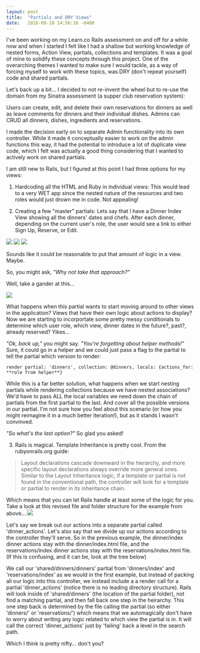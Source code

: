 ```yaml
---
layout: post
title:  "Partials and DRY Views"
date:   2016-09-10 14:56:16 -0400
---
```


I've been working on my Learn.co Rails assessment on and off for a while now and when I started I felt like I had a shallow but working knowledge of nested forms, Action View, partials, collections and templates. It was a goal of mine to solidify these concepts through this project. One of the overarching themes I wanted to make sure I would tackle, as a way of forcing myself to work with these topics, was DRY (don't repeat yourself) code and shared partials.

Let's back up a bit... 
I decided to not re-invent the wheel but to re-use the domain from my Sinatra assessment (a supper club reservation system): 

Users can create, edit, and delete their own reservations for dinners as well as leave comments for dinners and their individual dishes.
Admins can CRUD all dinners, dishes, ingredients and reservations.

I made the decision early on to separate Admin functionality into its own controller. While it made it conceptually easier to work on the admin functions this way, it had the potential to introduce a lot of duplicate view code, which I felt was actually a good thing considering that I wanted to actively work on shared partials.

I am still new to Rails, but I figured at this point I had three options for my views:

1. Hardcoding all the HTML and Ruby in individual views: This would lead to a very WET app since the nested nature of the resources and two roles would just drown me in code. Not appealing!

2. Creating a few "master" partials: Lets say that I have a Dinner Index View showing all the dinners' dates and chefs. After each dinner, depending on the current user's role, the user would see a link to either Sign Up, Reserve, or Edit.

![](https://dl.dropboxusercontent.com/u/455813290/Blog%20Images/9-10-16/Screen%20Shot%202016-09-10%20at%202.02.10%20PM.png)
![](https://dl.dropboxusercontent.com/u/455813290/Blog%20Images/9-10-16/Screen%20Shot%202016-09-10%20at%202.04.19%20PM.png)
![](https://dl.dropboxusercontent.com/u/455813290/Blog%20Images/9-10-16/Screen%20Shot%202016-09-10%20at%202.04.46%20PM.png)

Sounds like it could be reasonable to put that amount of logic in a view. Maybe. 

So, you might ask, *"Why not take that approach?"*

Well, take a gander at this...

![](https://dl.dropboxusercontent.com/u/455813290/Blog%20Images/9-10-16/Screen%20Shot%202016-09-10%20at%202.17.27%20PM.png)

What happens when this partial wants to start moving around to other views in the application? Views that have their own logic about actions to display? Now we are starting to incorportate some pretty messy conditionals to determine which user role, which view, dinner dates in the future?, past?, already reserved? Yikes...

*"Ok, back up,"* you might say. *"You're forgetting about helper methods!"* Sure, it could go in a helper and we could just pass a flag to the partial to tell the partial which version to render:

`render partial: 'dinners', collection: @dinners, locals: {actions_for: **role from helper**}`

While this is a far better solution, what happens when we start nesting partials while rendering collections because we have nested associations? We'd have to pass ALL the local variables we need down the chain of partials from the first partial to the last. And cover all the possible versions in our partial. I'm not sure how you feel about this scenario (or how you might reimagine it in a much better iteration!), but as it stands I wasn't convinved.

*"So what's the last option?"* So glad you asked!

3. Rails is magical. Template Inheritance is pretty cool. From the rubyonrails.org guide: 
> Layout declarations cascade downward in the hierarchy, and more specific layout declarations always override more general ones. Similar to the Layout Inheritance logic, if a template or partial is not found in the conventional path, the controller will look for a template or partial to render in its inheritance chain.
> 

Which means that you can let Rails handle at least some of the logic for you. Take a look at this revised file and folder structure for the example from above...
![](https://dl.dropboxusercontent.com/u/455813290/Blog%20Images/9-10-16/Screen%20Shot%202016-09-10%20at%202.44.07%20PM.png)

Let's say we break out our actions into a separate partial called 'dinner_actions'. Let's also say that we divide up our actions according to the controller they'll serve. So in the previous example, the dinner/index dinner actions stay with the dinner/index.html file, and the reservations/index dinner actions stay with the reservations/index.html file. (If this is confusing, and it can be, look at the tree below)

We call our 'shared/dinners/dinners' partial from 'dinners/index' and 'reservations/index' as we would in the first example, but instead of packing all our logic into this controller, we instead include a a render call for a partial 'dinner_actions' (notice there is no leading directory structure). Rails will look inside of 'shared/dinners' (the location of the partial folder), not find a matching partial, and then fall back one step in the heirarchy. This one step back is determined by the file calling the partial (so either 'dinners/' or 'reservations/') which means that we automagically don't have to worry about writing any logic related to which view the partial is in. It will call the correct 'dinner_actions' just by 'failing' back a level in the search path.

Which I think is pretty nifty... don't you?




